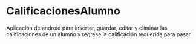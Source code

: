 # CalificacionesAlumno
Aplicación de android para insertar, guardar, editar y eliminar las calificaciones de un alumno y regrese la calificación requerida para pasar
